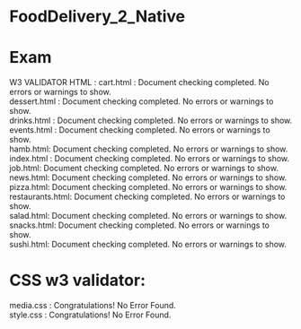 # FoodDelivery_2_Native
<h1> Exam</h1>
W3 VALIDATOR HTML : cart.html : Document checking completed. No errors or warnings to show.
<br>
dessert.html : Document checking completed. No errors or warnings to show.
<br>
drinks.html : Document checking completed. No errors or warnings to show.
<br>
events.html : Document checking completed. No errors or warnings to show.
<br>
hamb.html: Document checking completed. No errors or warnings to show.
<br>
index.html : Document checking completed. No errors or warnings to show.
<br>
job.html: Document checking completed. No errors or warnings to show.
<br>
news.html: Document checking completed. No errors or warnings to show.
<br>
pizza.html: Document checking completed. No errors or warnings to show.
<br>
restaurants.html: Document checking completed. No errors or warnings to show.
<br>
salad.html: Document checking completed. No errors or warnings to show.
<br>
snacks.html: Document checking completed. No errors or warnings to show.
<br>
sushi.html: Document checking completed. No errors or warnings to show.

<h1>CSS w3 validator:</h1>
media.css : Congratulations! No Error Found.
<br>
style.css : Congratulations! No Error Found.
